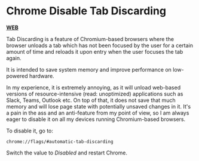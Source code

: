 # Chrome Disable Tab Discarding

[**WEB**](https://tomashubelbauer.github.io/chrome-disable-tab-discarding)

Tab Discarding is a feature of Chromium-based browsers where the browser unloads a tab which has not been focused by the user for
a certain amount of time and reloads it upon entry when the user focuses the tab again.

It is intended to save system memory and improve performance on low-powered hardware.

In my experience, it is extremely annoying, as it will unload web-based versions of resource-intensive (read: unoptimized) applications
such as Slack, Teams, Outlook etc. On top of that, it does not save that much memory and will lose page state with potentially unsaved
changes in it. It's a pain in the ass and an anti-feature from my point of view, so I am always eager to disable it on all my devices
running Chromium-based browsers.

To disable it, go to:

`chrome://flags/#automatic-tab-discarding`

Switch the value to *Disabled* and restart Chrome.
